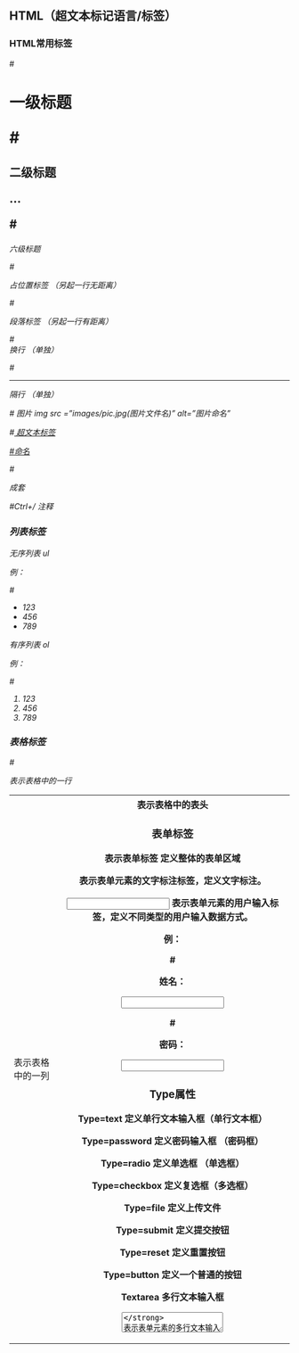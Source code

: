 ## HTML（超文本标记语言/标签）

### HTML常用标签

#<h1> 一级标题

#<h2> 二级标题

...

#<h6> 六级标题

\#<div> 占位置标签 （另起一行无距离）

\#<p> 段落标签 （另起一行有距离）

\#<br> 换行 （单独）

\#<hr> 隔行 （单独）

\#<img> 图片 img src =”images/pic.jpg(图片文件名)” alt=”图片命名”

\#<a href> 超文本标签

\#<a href=http://www.baidu.com（跳转的网址）>命名</a>

\#<div> 成套

\#Ctrl+/ 注释



### 列表标签 

无序列表 ul

例：

\#<ul> 

<li>123</li>

<li>456</li>

<li>789</li>

</ul> 

 

有序列表 ol

例：

\#<ol> 

<li>123</li>

<li>456</li>

<li>789</li>

</ol> 



### 表格标签

#<table> 

<tr> 表示表格中的一行

<td> 表示表格中的一列

<th> 表示表格中的表头



### 表单标签

**<form>** 表示表单标签 定义整体的表单区域

**<label>** 表示表单元素的文字标注标签，定义文字标注。

**<input>** 表示表单元素的用户输入标签，定义不同类型的用户输入数据方式。

例：

\#<p>

<label>姓名：</label>

<input type=”text”>

</p>

\#<p>

<label>密码：</label>

<input type=”password”>

</p>



### Type属性

Type=text 定义单行文本输入框（单行文本框）

Type=password 定义密码输入框 （密码框）

Type=radio 定义单选框 （单选框）

Type=checkbox 定义复选框（多选框）

Type=file 定义上传文件

Type=submit 定义提交按钮

Type=reset 定义重置按钮

Type=button 定义一个普通的按钮

Textarea 多行文本输入框

 

**<textarea>** 表示表单元素的多行文本输入框标签，定义多行文本

**<select>** 表示表单中下拉列表标签，定义下拉列表

**<option>** 与<select>标签配合，定义下拉标签中的选项。

 **例**：

<label>籍贯</label>

<select name=“site”>

<option value=”1”>北京</option>

<option value=”2”>上海</option>

<option value=”3”>广州</option>

</select>

 

（表单标签的作用就是可以把用户输入数据一起提交到web服务器）





### 表单属性设置

 Action 是设置表单数据提交地址 

Method 是表单提交方式，提交 方法有GET和POST

例：<form action=”https://www.baidu.com/” methon=”get”>

### 表单元素属性

Name 表单元素名称，用于作为提交表单数据时的参数名

Value 表单元素的值，用于作为提交表单数据时参数名所对应的值。





## CSS层叠样式表

### CSS 引入方式

#### 行内式

直接在标签内的属性中添加CSS样式。

#### 内嵌式

在<head>标签内加入<style>标签，在<style>内编写CSS代码。

#### 外链式

将CSS代码写在一个单独的CSS文件中，在<head>标签中，使用<link>标签直接引入该文件到页面中。

例：

<link rel=”stylesheet” type=”text/css” href=”css/新建的css文件名”



 

### CSS选择器

#### 一．标签选择器

根据标签来选择标签，选出来以后给标签加样式。

#### 二．类选择器：

根据类名来选择标签，以.开头一个类选择器可应用与多个标签上，一个标签可以使用多个类选择器，多个类选择器需要使用空格分割，用用灵活，可复用，是css中应用最多的一种选择器。

#### 三．层级选择器（后代选择器）：

根据层级关系选择后代标签，以选择器1选择器2开头，主要应用再标签嵌套的结构中，减少命名。

#### 四．ID选择器：

根据id选择标签，以#开头，元素的id名称不能重复，所以id选择器只能对应于页面上一个元素，不能复用，id名一般给程序使用，所以不推荐使用id作为选择器。

#### 五．组选择器：

根据组合的选择器选择不同的标签，以.分割开，如果有公共的样式设置，可以使用组选择器。

#### 六．伪类选择器：

用于向选择器添加特殊效果，以：分隔开,当用户和网站交互的时候改变显示效果可以选择伪类选择器。


